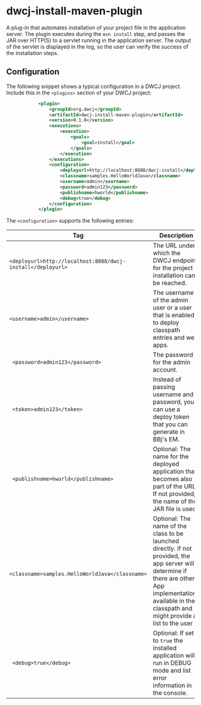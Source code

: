 # dwcj-install-maven-plugin
A plug-in that automates installation of your project file in the application server. 
The plugin executes during the ```mvn install``` step, and passes the JAR over HTTP(S) to a servlet running in the 
application server. The output of the servlet is displayed in the log, so the user can verify
the success of the installation steps. 

## Configuration

The following snippet shows a typical configuration in a DWCJ project. Include this in the 
```<plugins>``` section of your DWCJ project:

```xml
            <plugin>
                <groupId>org.dwcj</groupId>
                <artifactId>dwcj-install-maven-plugin</artifactId>
                <version>0.1.0</version>
                <executions>
                    <execution>
                        <goals>
                            <goal>install</goal>
                        </goals>
                    </execution>
                </executions>
                <configuration>
                    <deployurl>http://localhost:8888/dwcj-install</deployurl>
                    <classname>samples.HelloWorldJava</classname>
                    <username>admin</username>
                    <password>admin123</password>
                    <publishname>hworld</publishname>
                    <debug>true</debug>
                </configuration>
            </plugin>
```

The ```<configuration>``` supports the following entries:

| Tag                                                               | Description                                                                                                                                                                                                    |
|-------------------------------------------------------------------|----------------------------------------------------------------------------------------------------------------------------------------------------------------------------------------------------------------|
| ``` <deployurl>http://localhost:8888/dwcj-install</deployurl> ``` | The URL under which the DWCJ endpoint for the project installation can be reached.                                                                                                                             |
| ``` <username>admin</username> ```                                | The username of the admin user or a user that is enabled to deploy classpath entries and web apps.                                                                                                             |
| ``` <password>admin123</password>```                              | The password for the admin account.                                                                                                                                                                            |                                 
| ``` <token>admin123</token>```                                    | Instead of passing username and password, you can use a deploy token that you can generate in BBj's EM.                                                                                                        |                                       
| ``` <publishname>hworld</publishname>```                          | Optional: The name for the deployed application that becomes also part of the URL. If not provided, the name of the JAR file is used.                                                                          |                             
| ``` <classname>samples.HelloWorldJava</classname>```              | Optional: The name of the class to be launched directly. If not provided, the app server will determine if there are other App implementations available in the classpath and might provide a list to the user |                 
| ``` <debug>true</debug>```                                        | Optional: If set to ```true``` the installed application will run in DEBUG mode and list error information in the console.                                                                                     |                                           